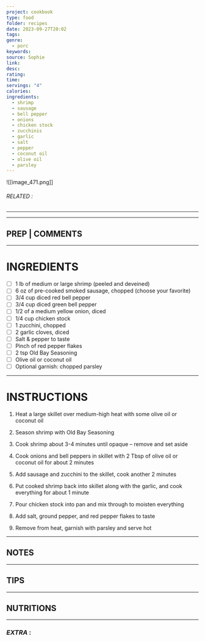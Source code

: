 ```yaml
---
project: cookbook
type: food
folder: recipes
date: 2023-09-27T20:02
tags: 
genre:
  - porc
keywords: 
source: Sophie
link: 
desc: 
rating: 
time: 
servings: "4"
calories: 
ingredients:
  - shrimp
  - sausage
  - bell pepper
  - onions
  - chicken stock
  - zucchinis
  - garlic
  - salt
  - pepper
  - coconut oil
  - olive oil
  - parsley
---
```


![[image_471.png]]
###### *RELATED* : 
---


---
## PREP | COMMENTS



---
# INGREDIENTS

- [ ] 1 lb of medium or large shrimp (peeled and deveined)
- [ ] 6 oz of pre-cooked smoked sausage, chopped (choose your favorite)
- [ ] 3/4 cup diced red bell pepper
- [ ] 3/4 cup diced green bell pepper
- [ ] 1/2 of a medium yellow onion, diced
- [ ] 1/4 cup chicken stock
- [ ] 1 zucchini, chopped
- [ ] 2 garlic cloves, diced
- [ ] Salt & pepper to taste
- [ ] Pinch of red pepper flakes
- [ ] 2 tsp Old Bay Seasoning
- [ ] Olive oil or coconut oil
- [ ] Optional garnish: chopped parsley

---
# INSTRUCTIONS

1. Heat a large skillet over medium-high heat with some olive oil or coconut oil
    
2. Season shrimp with Old Bay Seasoning
    
3. Cook shrimp about 3-4 minutes until opaque – remove and set aside
    
4. Cook onions and bell peppers in skillet with 2 Tbsp of olive oil or coconut oil for about 2 minutes
    
5. Add sausage and zucchini to the skillet, cook another 2 minutes
    
6. Put cooked shrimp back into skillet along with the garlic, and cook everything for about 1 minute
    
7. Pour chicken stock into pan and mix through to moisten everything
    
8. Add salt, ground pepper, and red pepper flakes to taste
    
9. Remove from heat, garnish with parsley and serve hot

---
## NOTES



---
## TIPS



---
## NUTRITIONS



---
### *EXTRA* :




